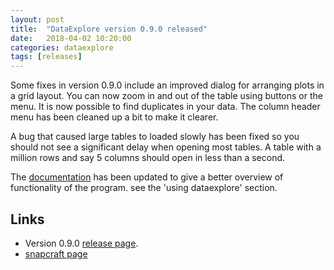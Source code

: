 ```yaml
---
layout: post
title:  "DataExplore version 0.9.0 released"
date:   2018-04-02 10:20:00
categories: dataexplore
tags: [releases]
---
```


Some fixes in version 0.9.0 include an improved dialog for arranging plots in a grid layout. You can now zoom in and out of the table using buttons or the menu. It is now possible to find duplicates in your data. The column header menu has been cleaned up a bit to make it clearer.

A bug that caused large tables to loaded slowly has been fixed so you should not see a significant delay when opening most tables. A table with a million rows and say 5 columns should open in less than a second.

The [documentation](http://pandastable.readthedocs.io/en/latest/) has been updated to give a better overview of functionality of the program. see the 'using dataexplore' section.

## Links

* Version 0.9.0 [release page](https://github.com/dmnfarrell/pandastable/releases/tag/v0.9.0).
* [snapcraft page](https://snapcraft.io/dataexplore)
